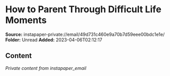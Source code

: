 # How to Parent Through Difficult Life Moments

**Source:** instapaper-private://email/49d731c460e9a70b7d59eee00bdc1e1e/
**Folder:** Unread
**Added:** 2023-04-06T02:12:17




## Content
*Private content from instapaper_email*
